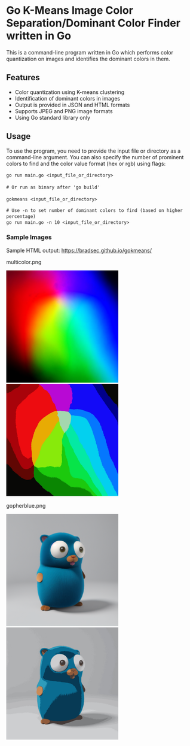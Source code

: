 # Go K-Means Image Color Separation/Dominant Color Finder written in Go

This is a command-line program written in Go which performs color quantization on images and identifies the dominant colors in them.

## Features

- Color quantization using K-means clustering
- Identification of dominant colors in images
- Output is provided in JSON and HTML formats
- Supports JPEG and PNG image formats
- Using Go standard library only

## Usage

To use the program, you need to provide the input file or directory as a command-line argument. You can also specify the number of prominent colors to find and the color value format (hex or rgb) using flags:

```terminal
go run main.go <input_file_or_directory>

# Or run as binary after 'go build'

gokmeans <input_file_or_directory>
```

```terminal
# Use -n to set number of dominant colors to find (based on higher percentage)
go run main.go -n 10 <input_file_or_directory>
```

### Sample Images

Sample HTML output: https://bradsec.github.io/gokmeans/

multicolor.png  

<img src="multicolor.png" alt="Original image" width="300px" />
<img src="multicolor_quantized.jpg" alt="Quantized image" width="300px" />

gopherblue.png  
  
<img src="gopherblue.png" alt="Original image" width="300px" />
<img src="gopherblue_quantized.jpg" alt="Quantized image" width="300px" />